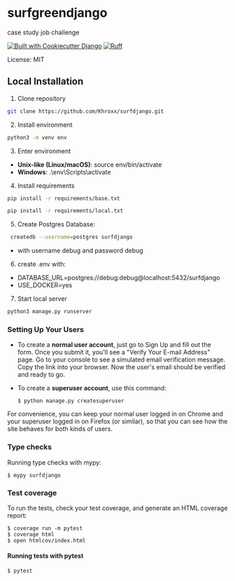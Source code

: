# surfgreendjango

case study job challenge

[![Built with Cookiecutter Django](https://img.shields.io/badge/built%20with-Cookiecutter%20Django-ff69b4.svg?logo=cookiecutter)](https://github.com/cookiecutter/cookiecutter-django/)
[![Ruff](https://img.shields.io/endpoint?url=https://raw.githubusercontent.com/astral-sh/ruff/main/assets/badge/v2.json)](https://github.com/astral-sh/ruff)

License: MIT

## Local Installation

1. Clone repository
```bash
git clone https://github.com/Khroxx/surfdjango.git
```
2. Install environment
```bash
python3 -m venv env
``` 
3. Enter environment
- **Unix-like (Linux/macOS)**: source env/bin/activate 
- **Windows**: .\env\Scripts\activate
4. Install requirements
```bash
pip install -r requirements/base.txt
```
```bash
pip install -r requirements/local.txt
```
5. Create Postgres Database:
```bash
 createdb --username=postgres surfdjango
```
- with username debug and password debug
6. create .env  with:
- DATABASE_URL=postgres://debug:debug@localhost:5432/surfdjango
- USE_DOCKER=yes
7. Start local server
```bash
python3 manage.py runserver
```


### Setting Up Your Users

- To create a **normal user account**, just go to Sign Up and fill out the form. Once you submit it, you'll see a "Verify Your E-mail Address" page. Go to your console to see a simulated email verification message. Copy the link into your browser. Now the user's email should be verified and ready to go.

- To create a **superuser account**, use this command:

      $ python manage.py createsuperuser

For convenience, you can keep your normal user logged in on Chrome and your superuser logged in on Firefox (or similar), so that you can see how the site behaves for both kinds of users.

### Type checks

Running type checks with mypy:

    $ mypy surfdjango

### Test coverage

To run the tests, check your test coverage, and generate an HTML coverage report:

    $ coverage run -m pytest
    $ coverage html
    $ open htmlcov/index.html

#### Running tests with pytest

    $ pytest
